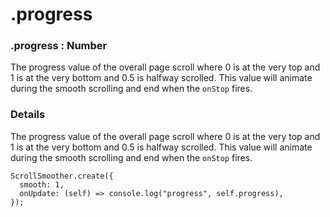 # .progress

### .progress : Number

The progress value of the overall page scroll where 0 is at the very top and 1 is at the very bottom and 0.5 is halfway scrolled. This value will animate during the smooth scrolling and end when the `onStop` fires.

### Details[​](#details "Direct link to Details")

The progress value of the overall page scroll where 0 is at the very top and 1 is at the very bottom and 0.5 is halfway scrolled. This value will animate during the smooth scrolling and end when the `onStop` fires.

```
ScrollSmoother.create({
  smooth: 1,
  onUpdate: (self) => console.log("progress", self.progress),
});
```
